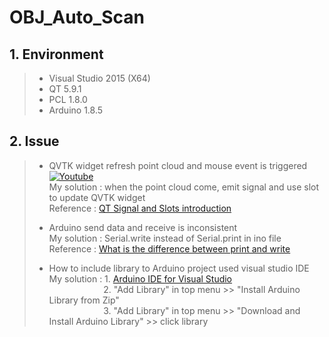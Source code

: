 # OBJ_Auto_Scan

## 1. Environment
>    + Visual Studio 2015 (X64)
>    + QT 5.9.1
>    + PCL 1.8.0
>    + Arduino 1.8.5

## 2. Issue
>	+ QVTK widget refresh point cloud and mouse event is triggered<br/>
>	[![Youtube](https://i.ytimg.com/vi/fcoMvsVMy0s/1.jpg)](https://www.youtube.com/watch?v=fcoMvsVMy0s)<br/>
>	My solution : when the point cloud come, emit signal and use slot to update QVTK widget<br/>
>	Reference : [QT Signal and Slots introduction](https://www.ibm.com/developerworks/cn/linux/guitoolkit/qt/signal-slot/)<br/>
>
>	+ Arduino send data and receive is inconsistent<br/>
>	My solution : Serial.write instead of Serial.print in ino file<br/>
>	Reference : [What is the difference between print and write](https://arduino.stackexchange.com/questions/10088/what-is-the-difference-between-serial-write-and-serial-print-and-when-are-they)<br/>
>
>	+ How to include library to Arduino project used visual studio IDE<br/>
>	My solution : 1. [Arduino IDE for Visual Studio](https://marketplace.visualstudio.com/items?itemName=VisualMicro.ArduinoIDEforVisualStudio)<br/>
>	&nbsp;&nbsp;&nbsp;&nbsp;&nbsp;&nbsp;&nbsp;&nbsp;&nbsp;&nbsp;&nbsp;&nbsp;&nbsp;&nbsp;&nbsp;&nbsp;&nbsp;&nbsp;&nbsp;&nbsp;&nbsp;&nbsp;2. "Add Library" in top menu >> "Install Arduino Library from Zip"<br/>
>	&nbsp;&nbsp;&nbsp;&nbsp;&nbsp;&nbsp;&nbsp;&nbsp;&nbsp;&nbsp;&nbsp;&nbsp;&nbsp;&nbsp;&nbsp;&nbsp;&nbsp;&nbsp;&nbsp;&nbsp;&nbsp;&nbsp;3. "Add Library" in top menu >> "Download and Install Arduino Library" >> click library<br/>

